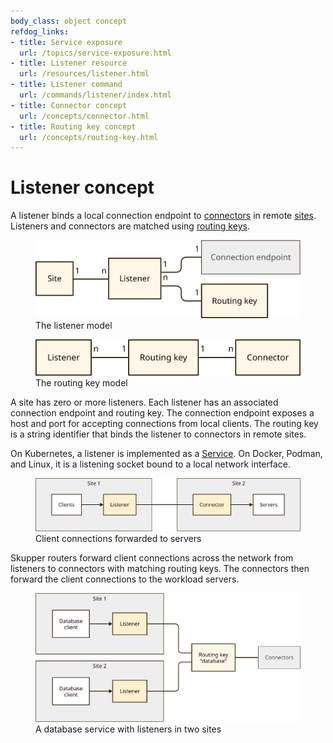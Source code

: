 ```yaml
---
body_class: object concept
refdog_links:
- title: Service exposure
  url: /topics/service-exposure.html
- title: Listener resource
  url: /resources/listener.html
- title: Listener command
  url: /commands/listener/index.html
- title: Connector concept
  url: /concepts/connector.html
- title: Routing key concept
  url: /concepts/routing-key.html
---
```


# Listener concept

A listener binds a local connection endpoint to
[connectors](connector.html) in remote [sites](site.html).
Listeners and connectors are matched using [routing
keys](routing-key.html).

<figure>
  <img src="images/listener-model.svg"/>
  <figcaption>The listener model</figcaption>
</figure>

<figure>
  <img src="images/routing-key-model.svg"/>
  <figcaption>The routing key model</figcaption>
</figure>

A site has zero or more listeners.  Each listener has an associated
connection endpoint and routing key.  The connection endpoint
exposes a host and port for accepting connections from local
clients.  The routing key is a string identifier that binds the
listener to connectors in remote sites.

On Kubernetes, a listener is implemented as a
[Service][kube-service].  On Docker, Podman, and Linux, it is a
listening socket bound to a local network interface.

[kube-service]: https://kubernetes.io/docs/concepts/services-networking/service/

<figure>
  <img src="images/service-1.svg"/>
  <figcaption>Client connections forwarded to servers</figcaption>
</figure>

Skupper routers forward client connections across the network from
listeners to connectors with matching routing keys.  The connectors
then forward the client connections to the workload servers.

<figure>
  <img src="images/listener-1.svg"/>
  <figcaption>A database service with listeners in two
  sites</figcaption>
</figure>
